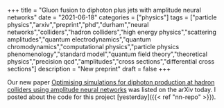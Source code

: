 +++
title = "Gluon fusion to diphoton plus jets with amplitude neural networks"
date = "2021-06-18"
categories = ["physics"]
tags = ["particle physics","arxiv","preprint","phd","durham","neural networks","colliders","hadron colliders","high energy physics","scattering amplitudes","quantum electrodynamics","quantum chromodynamics","computational physics","particle physics phenomenology","standard model","quantum field theory","theoretical physics","precision qcd","amplitudes","cross sections","differential cross sections"]
description = "New preprint"
draft = false
+++

Our new paper [Optimising simulations for diphoton production at hadron colliders using amplitude neural networks](https://arxiv.org/abs/2106.09474) was listed on the arXiv today.
I posted about the code for this project [yesterday]({{< ref "nn-repo" >}}).
